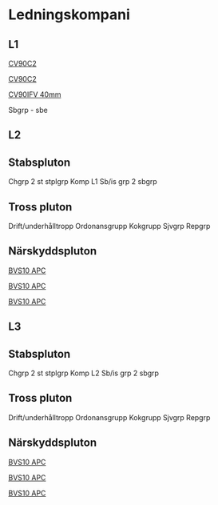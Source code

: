 # Ledningskompani

## L1

[CV90C2](https://www.baesystems.com/en/product/cv90)

[CV90C2](https://www.baesystems.com/en/product/cv90)

[CV90IFV 40mm](https://www.baesystems.com/en/product/cv90)

Sbgrp - sbe

## L2

## Stabspluton

Chgrp
2 st stplgrp
Komp L1
Sb/is grp
2 sbgrp

## Tross pluton

Drift/underhålltropp
Ordonansgrupp
Kokgrupp
Sjvgrp
Repgrp

## Närskyddspluton

[BVS10 APC](https://www.baesystems.com/en-us/product/bvs10)

[BVS10 APC](https://www.baesystems.com/en-us/product/bvs10)

[BVS10 APC](https://www.baesystems.com/en-us/product/bvs10)

## L3

## Stabspluton

Chgrp
2 st stplgrp
Komp L2
Sb/is grp
2 sbgrp

## Tross pluton

Drift/underhålltropp
Ordonansgrupp
Kokgrupp
Sjvgrp
Repgrp

## Närskyddspluton

[BVS10 APC](https://www.baesystems.com/en-us/product/bvs10)

[BVS10 APC](https://www.baesystems.com/en-us/product/bvs10)

[BVS10 APC](https://www.baesystems.com/en-us/product/bvs10)
